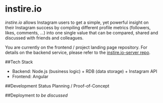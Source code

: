 # instire.io
_instire.io_ allows Instagram users to get a simple, yet powerful insight on their Instagram success by compiling different profile metrics (followers, likes, comments, …) into one single value that can be compared, shared and discussed with friends and colleagues. 

You are currently on the frontend / project landing page repository. For details on the backend service, please refer to the [instire.io-server repo](https://github.com/IggyBlob/instire.io-server).

##Tech Stack
- Backend: Node.js (business logic) + RDB (data storage) + Instagram API
- Frontend: Angular

##Development Status
Planning / Proof-of-Concept

##Deployment
_to be discussed_
